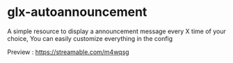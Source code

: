 # glx-autoannouncement
A simple resource to display a announcement message every X time of your choice, You can easily customize everything in the config

Preview : https://streamable.com/m4wqsg 
